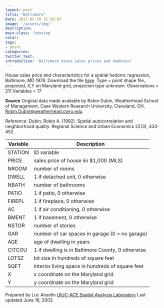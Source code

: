 ```yaml
---
layout: post
title: "Baltimore"
date: 2017-05-29 15:26:03
image: '/assets/img/'
description:
main-class: 'housing'
color:
tags:
- point
categories:
twitter_text:
introduction: 'Baltimore house sales prices and hedonics'
---
```

<script>
var map = L.map('map');

	L.tileLayer('https://api.tiles.mapbox.com/v4/{id}/{z}/{x}/{y}.png?access_token=pk.eyJ1IjoibWFwYm94IiwiYSI6ImNpejY4NXVycTA2emYycXBndHRqcmZ3N3gifQ.rJcFIG214AriISLbB6B5aw', {
		maxZoom: 18,
		attribution: 'Map data &copy; <a href="http://openstreetmap.org">OpenStreetMap</a> contributors, ' +
			'<a href="http://creativecommons.org/licenses/by-sa/2.0/">CC-BY-SA</a>, ' +
			'Imagery © <a href="http://mapbox.com">Mapbox</a>',
		id: 'mapbox.light'
	}).addTo(map);

	map.scrollWheelZoom.disable();
	map.touchZoom.disable();
	var enableMapInteraction = function () {
			map.scrollWheelZoom.enable();
			map.touchZoom.enable();
	}
	$('#map').on('click touch', enableMapInteraction);
$('#map').on('mouseout', function(){ map.scrollWheelZoom.disable();});

  var smallIcon = L.icon({
         iconUrl: '../assets/img/icons/blue.png',
         iconSize: [16, 16], // size of the icon
         });

   function onEachFeature(feature, layer) {
     //console.log(feature);
     var txt = "";
     for (var fname in feature.properties) {
       txt += fname;
       txt += " : ";
       txt += feature.properties[fname];
       txt += "<br/>";
     }
     layer.bindPopup(txt);
   }


	// load GeoJSON from an external file
	// load GeoJSON from an external file
	$.getJSON("../data/Nepal.geojson",function(data){
		// add GeoJSON layer to the map once the file is loaded
		var json = L.geoJson(data, {
      pointToLayer: function(feature, latlng) {
        
        return L.marker(latlng, {
          icon: smallIcon
        });
      },
      onEachFeature: onEachFeature
    });
    json.addTo(map);
    map.fitBounds(json.getBounds());
	});
</script>

House sales price and characteristics for a spatial hedonic regression, Baltimore, MD 1978. Download the file [here](https://s3.amazonaws.com/geoda/data/baltimore.zip).
Type = point shape file, projected, X,Y on Maryland grid, projection type unknown.
Observations = 211
Variables = 17

**Source**
Original data made available by Robin Dubin, Weatherhead School of Management, Case Western Research University, Cleveland, OH, [Robin.Dubin@weatherhead.cwru.edu](mailto:Robin.Dubin@weatherhead.cwru.edu).

Reference: Dubin, Robin A. (1992). Spatial autocorrelation and neighborhood quality. Regional Science and Urban Economics 22(3), 433-452.

Variable | Description
---|---
STATION | ID variable
PRICE | sales price of house iin $1,000 (MLS)
NROOM | number of rooms
DWELL | 1 if detached unit, 0 otherwise
NBATH | number of bathrooms
PATIO | 1 if patio, 0 otherwise
FIREPL | 1 if fireplace, 0 otherwise
AC | 1 if air conditioning, 0 otherwise
BMENT | 1 if basement, 0 otherwise
NSTOR | number of stories
GAR | number of car spaces in garage (0 = no garage)
AGE | age of dwelling in years
CITCOU | 1 if dwelling is in Baltimore County, 0 otherwise
LOTSZ | lot size in hundreds of square feet
SQFT | interior living space in hundreds of square feet
X | x coordinate on the Maryland grid
Y | y coordinate on the Maryland grid

Prepared by Luc Anselin
[UIUC-ACE Spatial Analysis Laboratory](https://anth.uic.edu/uic-anthropology/research-groups/spatial-analysis-laboratory)
Last updated June 16, 2003
